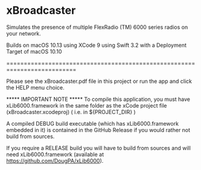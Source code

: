 # xBroadcaster
Simulates the presence of multiple FlexRadio (TM) 6000 series radios on
your network.

Builds on macOS 10.13 using XCode 9 using Swift 3.2 with a Deployment
Target of macOS 10.10

==========================================================================

Please see the xBroadcaster.pdf file in this project or run the app and 
click the HELP menu choice.


***** IMPORTANT NOTE ***** To compile this application, you must have
xLib6000.framework in the same folder  as the xCode project file (xBroadcaster.xcodeproj)
( i.e. in ${PROJECT_DIR} )


A compiled DEBUG build executable (which has xLib6000.framework embedded in it)
is contained in the GitHub Release if you would rather not build from sources.

If you require a RELEASE build you will have to build from sources and will need
xLib6000.framework (available at https://github.com/DougPA/xLib6000).
